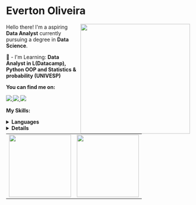 # Everton Oliveira

<img src="https://banner2.cleanpng.com/20190612/gzb/kisspng-apache-hadoop-hadoop-distributed-filesystem-big-da-5d01a58e1eb596.6566548215603890061258.jpg" min-width="300px" max-width="300px" width="300px" align="right">

<p align="left"> 
      Hello there! I'm a aspiring <strong>Data Analyst</strong> currently pursuing a degree in <strong>Data Science</strong>.
</p>

<p align="left">
 🌱 - I'm Learning: <strong> Data Analyst in    L(Datacamp), Python OOP and Statistics & probability (UNIVESP) </strong>
</p>

<p align="left">
 <strong>You can find me on:<strong>
</p>

<p align="left">
<a href="mailto:everton_soliveira@outlook.com">
  <img src="https://img.shields.io/badge/Microsoft_Outlook-0078D4?style=plastic&logo=microsoft-outlook&logoColor=whitey&link=mailto:everton_soliveira@outlook.com" />
</a>
  
<a href="https://kaggle.com/heartcliffnotever" alt="Kaggle">
  <img src="https://img.shields.io/badge/-Kaggle-blue?logo=kaggle&link=https://kaggle.com/heartcliffnotever">
</a>
  
<a href="https://linkedin.com/in/oliveira-soares-de-everton" alt="Linkedin">
  <img src="https://img.shields.io/static/v1?message=LinkedIn&logo=linkedin&labelColor=0A66C2&color=0A66C2&logoColor=white&label=%20&link=https://www.linkedin.com/in/oliveira-soares-de-everton/"/>
</a>

<strong>My Skills:<strong>

<details>
    <summary>Languages</summary>
  <a href="https://www.scala-lang.org/" target="_blank" rel="noreferrer"> <img src="https://img.shields.io/badge/-scala-red?style=for-the-badge&logo=scala&logoColor=white" alt="Scala-lang" /a>
  <a href="https://www.postgresql.org/" target="_blank" rel="noreferrer"> <img src="https://img.shields.io/badge/Postgres-SQL-green" alt="Postgres-SQL" /a>
  <a href="https://www.python.org" target="_blank" rel="noreferrer"> <img src="https://shields.io/badge/Python-FFD43B?style=flat&logo=python&logoColor=306998" alt="Python" /a>
  <a href="https://pandas.pydata.org/" target="_blank" rel="noreferrer"> <img src="https://img.shields.io/badge/-pandas-05122A?style=flat&logo=pandas" alt="Pandas" /a>
  
</details>
<details>
    <summary>Tools</summary>
  <a href="https://www.mongodb.com//" target="_blank" rel="noreferrer"> <img src="https://img.shields.io/badge/Linux-FCC624?style=for-the-badge&logo=linux&logoColor=black" alt="Linux" /a>
  <a href="https://www.mongodb.com//" target="_blank" rel="noreferrer"> <img src="https://img.shields.io/badge/-MongoDB-13aa52?style=flat-square&logo=mongodb&logoColor=white" alt="MongoDB" /a>
  <a href="https://hadoop.apache.org/" target="_blank" rel="noreferrer"> <img src="https://img.shields.io/badge/Apache_Hadoop-222?&logo=apache-hadoop&logoColor=66CCFF" alt="Hadoop" /a>
  <a href=https://spark.apache.org/" target="_blank" rel="noreferrer"> <img src="https://img.shields.io/badge/spark%20api-scala-red" alt="Spark" /a>
  <a href="https://azure.microsoft.com/en-in/ target="_blank" rel="noreferrer"> <img src="https://img.shields.io/badge/Microsoft%20Azure-0078D4?&style=plastic&logo=Microsoft%20Azure&logoColor=white" alt="Azure" /a>
  <a href="https://www.redis.io" target="_blank" rel="noreferrer"> <img src="https://img.shields.io/badge/Redis-D62124?style=flat-square&logo=Redis&logoColor=white" alt="Redis" /a>
  
</details>

<div>
  <table style="margin: 0 auto;" align="center">
    <tr>
      <td>
        <img height="170px" src="https://github-readme-stats.vercel.app/api/top-langs/?username=ton-oliveira&layout=compact&theme=react&count_private=true"/>
      </td>
      <td>
        <img height="170px" src="https://github-readme-streak-stats.herokuapp.com/?user=ton-oliveira&theme=react&hide_border=false"/>
      </td>
    </tr>
  </table>
</div>

<!--

--<p><img align="left" src="https://github-readme-stats.vercel.app/api/top-langs?username=ton-oliveira&show_icons=true&locale=en&layout=compact" alt="ton-oliveira" /></p>

<p>&nbsp;<img align="center" src="https://github-readme-stats.vercel.app/api?username=ton-oliveira&show_icons=true&locale=en" alt="ton-oliveira" /></p>



<h2 align="center">Everton Oliveira</h2>
<h4 align="center">Hello there! I'm aspiring Data Analyst currently pursuing a degree in Data Science</h4>

<h2 align="left">Connect with me:</h3>
<p align="left">
<a href="https://linkedin.com/in/oliveira-soares-de-everton" target="blank"><img align="center" src="https://raw.githubusercontent.com/rahuldkjain/github-profile-readme-generator/master/src/images/icons/Social/linked-in-alt.svg" alt="oliveira-soares-de-everton" height="30" width="40" /></a>
<a href="https://kaggle.com/heartcliffnotever" target="blank"><img align="center" src="https://raw.githubusercontent.com/rahuldkjain/github-profile-readme-generator/master/src/images/icons/Social/kaggle.svg" alt="heartcliffnotever" height="30" width="40" /></a>
</p>

<h2 align="left">Languages and Tools:</h2>
<p align="left"> <a href="https://azure.microsoft.com/en-in/" target="_blank" rel="noreferrer"> <img src="https://www.vectorlogo.zone/logos/microsoft_azure/microsoft_azure-icon.svg" alt="azure" width="40" height="40"/> </a> <a href="https://hadoop.apache.org/" target="_blank" rel="noreferrer"> <img src="https://www.vectorlogo.zone/logos/apache_hadoop/apache_hadoop-icon.svg" alt="hadoop" width="40" height="40"/> </a> <a href="https://kafka.apache.org/" target="_blank" rel="noreferrer"> <img src="https://www.vectorlogo.zone/logos/apache_kafka/apache_kafka-icon.svg" alt="kafka" width="40" height="40"/> </a> <a href="https://www.linux.org/" target="_blank" rel="noreferrer"> <img src="https://raw.githubusercontent.com/devicons/devicon/master/icons/linux/linux-original.svg" alt="linux" width="40" height="40"/> </a> <a href="https://www.mongodb.com/" target="_blank" rel="noreferrer"> <img src="https://raw.githubusercontent.com/devicons/devicon/master/icons/mongodb/mongodb-original-wordmark.svg" alt="mongodb" width="40" height="40"/> </a> <a href="https://pandas.pydata.org/" target="_blank" rel="noreferrer"> <img src="https://raw.githubusercontent.com/devicons/devicon/2ae2a900d2f041da66e950e4d48052658d850630/icons/pandas/pandas-original.svg" alt="pandas" width="40" height="40"/> </a> <a href="https://www.postgresql.org" target="_blank" rel="noreferrer"> <img src="https://raw.githubusercontent.com/devicons/devicon/master/icons/postgresql/postgresql-original-wordmark.svg" alt="postgresql" width="40" height="40"/> </a> <a href="https://www.python.org" target="_blank" rel="noreferrer"> <img src="https://raw.githubusercontent.com/devicons/devicon/master/icons/python/python-original.svg" alt="python" width="40" height="40"/> </a> <a href="https://redis.io" target="_blank" rel="noreferrer"> <img src="https://raw.githubusercontent.com/devicons/devicon/master/icons/redis/redis-original-wordmark.svg" alt="redis" width="40" height="40"/> </a> <a href="https://www.scala-lang.org" target="_blank" rel="noreferrer"> <img src="https://raw.githubusercontent.com/devicons/devicon/master/icons/scala/scala-original.svg" alt="scala" width="40" height="40"/> </a> </p>

## Hi there 👋
**ton-oliveira/ton-oliveira** is a ✨ _special_ ✨ repository because its `README.md` (this file) appears on your GitHub profile.

Here are some ideas to get you started:

- 🔭 I’m currently working on ...
-  I’m currently learning ...
- 👯 I’m looking to collaborate on ...
- 🤔 I’m looking for help with ...
- 💬 Ask me about ...
- 📫 How to reach me: ...
- 😄 Pronouns: ...
- ⚡ Fun fact: ...
-->
